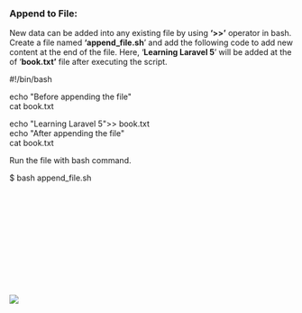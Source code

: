 ### Append to File:

New data can be added into any existing file by using **‘>>’** operator in bash. Create a file named **‘append\_file.sh**’ and add the following code to add new content at the end of the file. Here, ‘**Learning Laravel 5**’ will be added at the of ‘**book.txt’** file after executing the script.

#!/bin/bash  
  
echo "Before appending the file"  
cat book.txt  
  
echo "Learning Laravel 5"\>> book.txt  
echo "After appending the file"  
cat book.txt

Run the file with bash command.

$ bash append\_file.sh

![](data:image/svg+xml,%3Csvg%20xmlns='http://www.w3.org/2000/svg'%20viewBox='0%200%20728%20247'%3E%3C/svg%3E)

![](https://linuxhint.com/wp-content/uploads/2018/07/h26.png)

